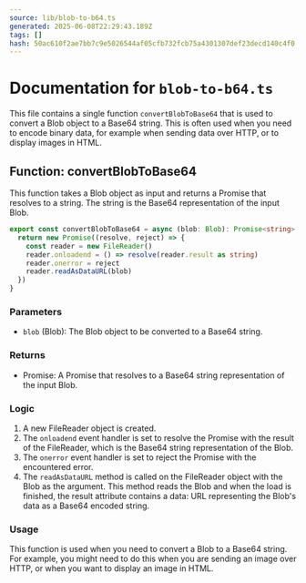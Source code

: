 ```yaml
---
source: lib/blob-to-b64.ts
generated: 2025-06-08T22:29:43.189Z
tags: []
hash: 50ac610f2ae7bb7c9e5026544af05cfb732fcb75a4301307def23decd140c4f0
---
```


# Documentation for `blob-to-b64.ts`

This file contains a single function `convertBlobToBase64` that is used to convert a Blob object to a Base64 string. This is often used when you need to encode binary data, for example when sending data over HTTP, or to display images in HTML.

## Function: convertBlobToBase64

This function takes a Blob object as input and returns a Promise that resolves to a string. The string is the Base64 representation of the input Blob.

```ts
export const convertBlobToBase64 = async (blob: Blob): Promise<string> => {
  return new Promise((resolve, reject) => {
    const reader = new FileReader()
    reader.onloadend = () => resolve(reader.result as string)
    reader.onerror = reject
    reader.readAsDataURL(blob)
  })
}
```

### Parameters

- `blob` (Blob): The Blob object to be converted to a Base64 string.

### Returns

- Promise<string>: A Promise that resolves to a Base64 string representation of the input Blob.

### Logic

1. A new FileReader object is created.
2. The `onloadend` event handler is set to resolve the Promise with the result of the FileReader, which is the Base64 string representation of the Blob.
3. The `onerror` event handler is set to reject the Promise with the encountered error.
4. The `readAsDataURL` method is called on the FileReader object with the Blob as the argument. This method reads the Blob and when the load is finished, the result attribute contains a data: URL representing the Blob's data as a Base64 encoded string.

### Usage

This function is used when you need to convert a Blob to a Base64 string. For example, you might need to do this when you are sending an image over HTTP, or when you want to display an image in HTML.